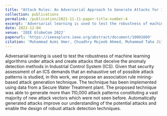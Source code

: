 ```yaml
---
title: "Attack Rules: An Adversarial Approach to Generate Attacks for Industrial Control Systems using Machine Learning"
collection: publications
permalink: /publication/2021-11-11-paper-title-number-4
excerpt: 'Adversarial learning is used to test the robustness of machine learning algorithms under attack and create attacks that deceive the anomaly detection methods in Industrial Control System (ICS). Given that security assessment of an ICS demands that an exhaustive set of possible attack patterns is studied, in this work, we propose an association rule mining-based attack generation technique. The technique has been implemented using data from a Secure Water Treatment plant. The proposed technique was able to generate more than 110,000 attack patterns constituting a vast majority of new attack vectors which were not seen before. Automatically generated attacks improve our understanding of the potential attacks and enable the design of robust attack detection techniques.'
date: 2022-12-04
venue: 'IEEE GlobeCom 2022'
paperurl: 'https://ieeexplore.ieee.org/abstract/document/10001609'
citation: 'Muhammad Azmi Umer, Chuadhry Mujeeb Ahmed, Muhammad Taha Jilani, and Aditya P. Mathur. 2021. Attack Rules: An Adversarial Approach to Generate Attacks for Industrial Control Systems using Machine Learning. In Proceedings of the 2th Workshop on CPS&IoT Security and Privacy (CPSIoTSec 21). Association for Computing Machinery, New York, NY, USA, 35–40. https://doi.org/10.1145/3462633.3483976'
---
```

Adversarial learning is used to test the robustness of machine learning algorithms under attack and create attacks that deceive the anomaly detection methods in Industrial Control System (ICS). Given that security assessment of an ICS demands that an exhaustive set of possible attack patterns is studied, in this work, we propose an association rule mining-based attack generation technique. The technique has been implemented using data from a Secure Water Treatment plant. The proposed technique was able to generate more than 110,000 attack patterns constituting a vast majority of new attack vectors which were not seen before. Automatically generated attacks improve our understanding of the potential attacks and enable the design of robust attack detection techniques.

